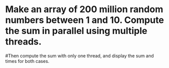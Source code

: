 # Make an array of 200 million random numbers between 1 and 10. Compute the sum in parallel using multiple threads.
#Then compute the sum with only one thread, and display the sum and times for both cases.
